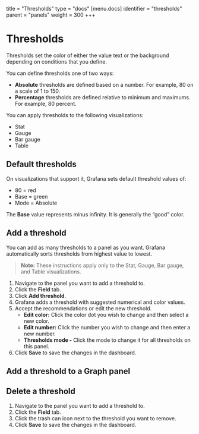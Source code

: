 title = "Thresholds"
type = "docs"
[menu.docs]
identifier = "thresholds"
parent = "panels"
weight = 300
+++

# Thresholds

Thresholds set the color of either the value text or the background depending on conditions that you define.

You can define thresholds one of two ways:
* **Absolute** thresholds are defined based on a number. For example, 80 on a scale of 1 to 150.
* **Percentage** thresholds are defined relative to minimum and maximums. For example, 80 percent.

You can apply thresholds to the following visualizations:
* Stat
* Gauge
* Bar gauge
* Table

## Default thresholds

On visualizations that support it, Grafana sets default threshold values of:
* 80 = red
* Base = green
* Mode = Absolute

The **Base** value represents minus infinity. It is generally the “good” color.

## Add a threshold

You can add as many thresholds to a panel as you want. Grafana automatically sorts thresholds from highest value to lowest.

> **Note:** These instructions apply only to the Stat, Gauge, Bar gauge, and Table visualizations. 

1. Navigate to the panel you want to add a threshold to.
1. Click the **Field** tab.
1. Click **Add threshold**. 
1. Grafana adds a threshold with suggested numerical and color values.
1. Accept the recommendations or edit the new threshold.
   * **Edit color:** Click the color dot you wish to change and then select a new color.
   * **Edit number:** Click the number you wish to change and then enter a new number.
   * **Thresholds mode -** Click the mode to change it for all thresholds on this panel.
1. Click **Save** to save the changes in the dashboard.

## Add a threshold to a Graph panel



## Delete a threshold

1. Navigate to the panel you want to add a threshold to.
1. Click the **Field** tab.
1. Click the trash can icon next to the threshold you want to remove.
1. Click **Save** to save the changes in the dashboard.
